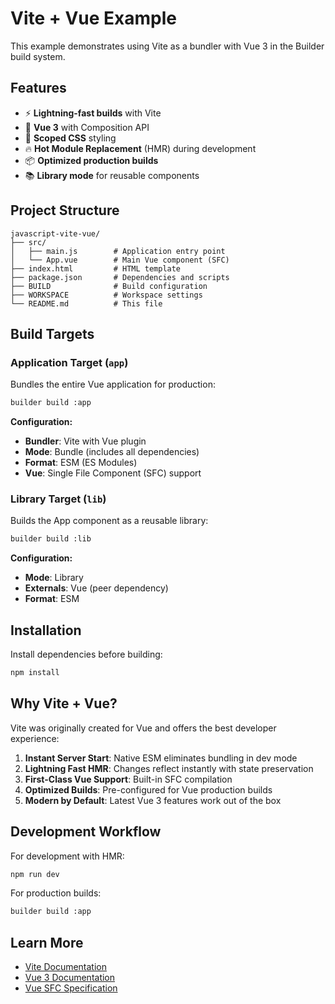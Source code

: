 # Vite + Vue Example

This example demonstrates using Vite as a bundler with Vue 3 in the Builder build system.

## Features

- ⚡️ **Lightning-fast builds** with Vite
- 🖖 **Vue 3** with Composition API
- 🎨 **Scoped CSS** styling
- 🔥 **Hot Module Replacement** (HMR) during development
- 📦 **Optimized production builds**
- 📚 **Library mode** for reusable components

## Project Structure

```
javascript-vite-vue/
├── src/
│   ├── main.js        # Application entry point
│   └── App.vue        # Main Vue component (SFC)
├── index.html         # HTML template
├── package.json       # Dependencies and scripts
├── BUILD              # Build configuration
├── WORKSPACE          # Workspace settings
└── README.md          # This file
```

## Build Targets

### Application Target (`app`)
Bundles the entire Vue application for production:
```bash
builder build :app
```

**Configuration:**
- **Bundler**: Vite with Vue plugin
- **Mode**: Bundle (includes all dependencies)
- **Format**: ESM (ES Modules)
- **Vue**: Single File Component (SFC) support

### Library Target (`lib`)
Builds the App component as a reusable library:
```bash
builder build :lib
```

**Configuration:**
- **Mode**: Library
- **Externals**: Vue (peer dependency)
- **Format**: ESM

## Installation

Install dependencies before building:
```bash
npm install
```

## Why Vite + Vue?

Vite was originally created for Vue and offers the best developer experience:

1. **Instant Server Start**: Native ESM eliminates bundling in dev mode
2. **Lightning Fast HMR**: Changes reflect instantly with state preservation
3. **First-Class Vue Support**: Built-in SFC compilation
4. **Optimized Builds**: Pre-configured for Vue production builds
5. **Modern by Default**: Latest Vue 3 features work out of the box

## Development Workflow

For development with HMR:
```bash
npm run dev
```

For production builds:
```bash
builder build :app
```

## Learn More

- [Vite Documentation](https://vitejs.dev/)
- [Vue 3 Documentation](https://vuejs.org/)
- [Vue SFC Specification](https://vuejs.org/guide/scaling-up/sfc.html)

